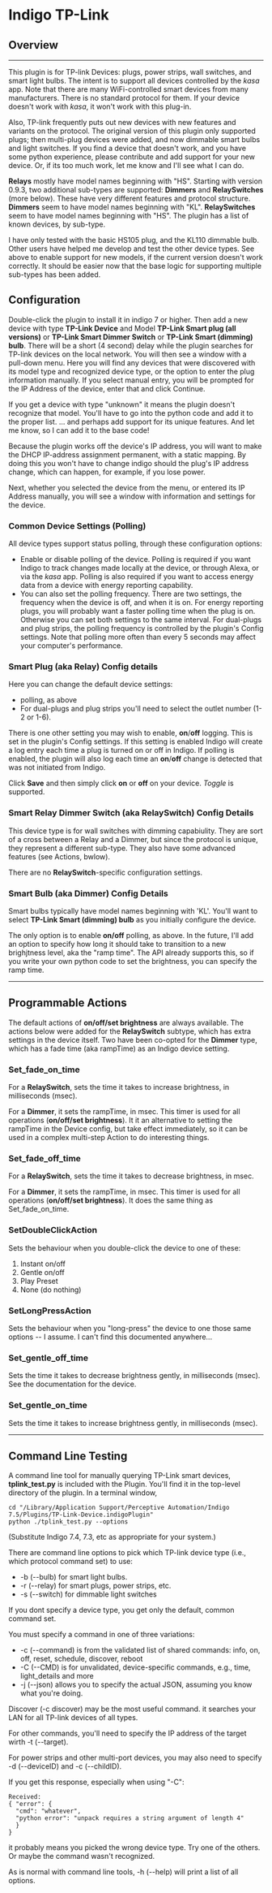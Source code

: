 # Indigo TP-Link

## Overview
--------

This plugin is for TP-link Devices: plugs, power strips, wall switches, and smart light bulbs. The intent is
to support all devices controlled by the _kasa_ app.  Note that there are many WiFi-controlled smart devices from many manufacturers.
There is no standard protocol for them. If your device doesn't work with _kasa_, it won't work with this plug-in.

Also, TP-link frequently puts out new devices with new features and variants on the protocol. The original version of this plugin only supported plugs; then multi-plug devices were added, and now dimmable smart bulbs and light switches.
If you find a device that doesn't work, and you have some python experience, please contribute and add support for your new device. Or, if its too much work, let me know and I'll see what I can do.

__Relays__ mostly have model names beginning with "HS".
Starting with version 0.9.3, two additional sub-types are supported: __Dimmers__ and __RelaySwitches__ (more below). These have very different features and protocol structure.  __Dimmers__ seem to have model names beginning with "KL".  __RelaySwitches__ seem to have model names beginning with "HS".
The plugin has a list of known devices, by sub-type.

I have only tested with the basic HS105 plug, and the KL110 dimmable bulb. Other users have helped me develop and test the other device types.  See above to enable support for new models, if the current version doesn't work correctly. It should be easier now that the base logic for supporting multiple sub-types has been added.

## Configuration

Double-click the plugin to install it in indigo 7 or higher. Then add a new device with type **TP-Link Device** and Model **TP-Link Smart plug (all versions)** or **TP-Link Smart Dimmer Switch** or **TP-Link Smart (dimming) bulb**.
There will be a short (4 second) delay while the plugin searches for TP-link devices on the local network. You will then see a window with a pull-down menu. Here you will find any devices that were discovered with its model type and recognized device type, or the option to enter the plug information manually. If you select manual entry, you will be prompted for the IP Address of the device, enter that and click Continue. 

If you get a device with type "unknown" it means the plugin doesn't recognize that model.
You'll have to go into the python code and add it to the proper list. ... and perhaps add support for its unique features.  And let me know, so I can add it to the base code!

Because the plugin works off the device's IP address, you will want to make the DHCP IP-address assignment permanent, with a static mapping. By doing this you won't have to change indigo should the plug's IP address change, which can happen, for example, if you lose power.

Next, whether you selected the device from the menu, or entered its IP Address manually, you will see a window with information and settings for the device.

### Common Device Settings (Polling)
All device types support status polling, through these configuration options:
* Enable or disable polling of the device. Polling is required if you want Indigo to track changes made locally at the device, or through Alexa, or via the _kasa_ app. Polling is also required if you want to access energy data from a device with energy reporting capability.
* You can also set the polling frequency. There are two settings, the frequency when the device is off, and when it is on.  For energy reporting plugs, you will probably want a faster polling time when the plug is on. Otherwise you can set both settings to the same interval. For dual-plugs and plug strips, the polling frequency is controlled by the plugin's Config settings. Note that polling more often than every 5 seconds may affect your computer's performance.

### Smart Plug (aka Relay) Config details
Here you can change the default device settings:
* polling, as above
* For dual-plugs and plug strips you'll need to select the outlet number (1-2 or 1-6).

There is one other setting you may wish to enable, __on__/__off__ logging. This is set in the plugin's Config settings. If this setting is enabled Indigo will create a log entry each time a plug is turned on or off in Indigo.  If polling is enabled, the plugin will also log each time an __on__/__off__ change is detected that was not initiated from Indigo.

Click __Save__ and then simply click __on__ or __off__ on your device. _Toggle_ is supported. 

### Smart Relay Dimmer Switch (aka RelaySwitch) Config Details
This device type is for wall switches with dimming capabiulity. They are sort of a cross between a Relay and a Dimmer, but since the protocol is unique, they represent a different sub-type.  They also have some advanced features (see Actions, bwlow).

There are no __RelaySwitch__-specific configuration settings.

### Smart Bulb (aka Dimmer) Config Details
Smart bulbs typically have model names beginning with 'KL'. You'll want to select **TP-Link Smart (dimming) bulb** as you initially configure the device.

The only option is to enable __on/off__ polling, as above.
In the future, I'll add an option to specify how long it should take to transition to a new brighjtness level, aka the "ramp time". The API already supports this, so if you write your own python code to set the brightness, you can specify the ramp time.

---
## Programmable Actions
The default actions of __on/off/set brightness__ are always available.
The actions below were added for the __RelaySwitch__ subtype, which has extra settings in the device itself.  Two have been co-opted for the __Dimmer__ type, which has a fade time (aka rampTime) as an Indigo device setting.
### Set_fade_on_time
For a __RelaySwitch__, sets the time it takes to increase brightness, in milliseconds (msec).

For a __Dimmer__, it sets the rampTime, in msec. This timer is used for all operations (__on/off/set brightness__). It it an alternative to setting the rampTime in the Device config, but take effect immediately, so it can be used in a complex multi-step Action to do interesting things.

### Set_fade_off_time
For a __RelaySwitch__, sets the time it takes to decrease brightness, in msec.

For a __Dimmer__, it sets the rampTime, in msec. This timer is used for all operations (__on/off/set brightness__).
It does the same thing as Set_fade_on_time.

### SetDoubleClickAction
Sets the behaviour when you double-click the device to one of these:
1. Instant on/off
1. Gentle on/off
1. Play Preset
1. None (do nothing)

### SetLongPressAction
Sets the behaviour when you "long-press" the device to one those same options -- I assume. I can't find this documented anywhere...

### Set_gentle_off_time
Sets the time it takes to decrease brightness gently, in milliseconds (msec).
See the documentation for the device.

### Set_gentle_on_time
Sets the time it takes to increase brightness gently, in milliseconds (msec).

---
## Command Line Testing
A command line tool for manually querying TP-Link smart devices, **tplink_test.py** is included with the Plugin. You'll find it in the top-level directory of the plugin. In a terminal window,

    cd "/Library/Application Support/Perceptive Automation/Indigo 7.5/Plugins/TP-Link-Device.indigoPlugin"
    python ./tplink_test.py --options 

(Substitute Indigo 7.4, 7.3, etc as appropriate for your system.)

There are command line options to pick which TP-link device type (i.e., which protocol command set) to use:
+ -b (--bulb) for smart light bulbs.
+ -r (--relay) for smart plugs, power strips, etc.
+ -s (--switch) for dimmable light switches

If you dont specify a device type, you get only the default, common command set.

You must specify a command in one of three variations:
+ -c (--command) is from the validated list of shared commands: info, on, off, reset, schedule, discover, reboot
+ -C (--CMD) is for unvalidated, device-specific commands, e.g., time, light_details and more
+ -j (--json) allows you to specify the actual JSON, assuming you know what you're doing.

Discover (-c discover) may be the most useful command. it searches your LAN for all TP-link devices of all types.

For other commands, you'll need to specify the IP address of the target wirth -t (--target).

For power strips and other multi-port devices, you may also need to specify -d (--deviceID) and -c (--childID).

If you get this response, especially when using "-C":

    Received: 
    { "error": {
      "cmd": "whatever",
      "python error": "unpack requires a string argument of length 4"
      }
    }


it probably means you picked the wrong device type. Try one of the others.
Or maybe the command wasn't recognized.

As is normal with command line tools, -h (--help) will print a list of all options.
